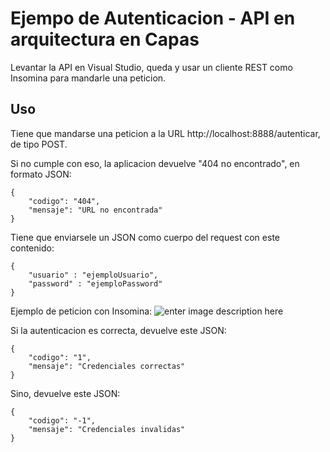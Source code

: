# Ejempo de Autenticacion - API en arquitectura en Capas

Levantar la API en Visual Studio, queda y usar un cliente REST como Insomina para mandarle una peticion.

## Uso
Tiene que mandarse una peticion a la URL http://localhost:8888/autenticar, de tipo POST.

Si no cumple con eso, la aplicacion devuelve "404 no encontrado", en formato JSON:

```
{
	"codigo": "404",
	"mensaje": "URL no encontrada"
}
```
Tiene que enviarsele un JSON como cuerpo del request con este contenido:

```
{
	"usuario" : "ejemploUsuario",
	"password" : "ejemploPassword"
}
```
Ejemplo de peticion con Insomina:
![enter image description here](https://i.postimg.cc/g0RbMRBX/Screenshot-2022-06-26-203008.png)

Si la autenticacion es correcta, devuelve este JSON:
```
{
	"codigo": "1",
	"mensaje": "Credenciales correctas"
}
```

Sino, devuelve este JSON:
```
{
	"codigo": "-1",
	"mensaje": "Credenciales invalidas"
}
```
